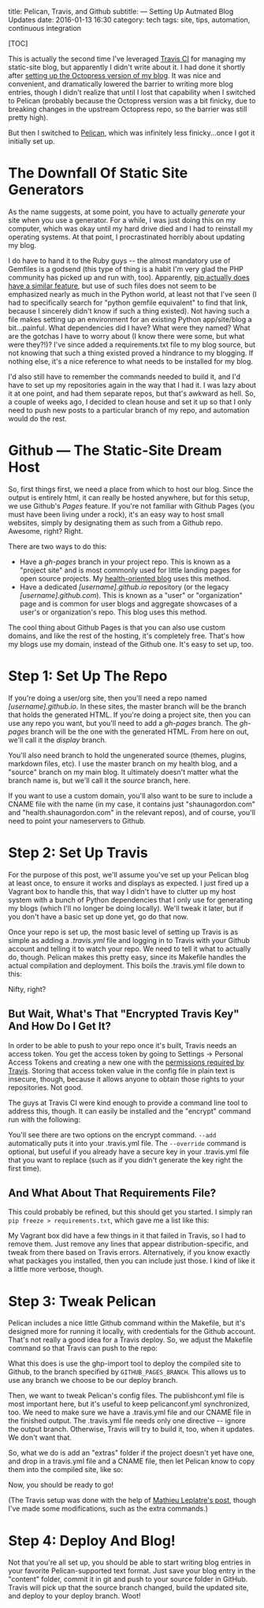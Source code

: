 title: Pelican, Travis, and Github
subtitle: &mdash; Setting Up Autmated Blog Updates
date: 2016-01-13 16:30
category: tech
tags: site, tips, automation, continuous integration

[TOC]

This is actually the second time I've leveraged [Travis CI](https://travis-ci.org/) for managing my static-site blog, but apparently I didn't write about it. I had done it shortly after [setting up the Octopress version of my blog](http://shaunagordon.com/blog/2013/01/13/yet-another-new-home-for-the-blog/). It was nice and convenient, and dramatically lowered the barrier to writing more blog entries, though I didn't realize that until I lost that capability when I switched to Pelican (probably because the Octopress version was a bit finicky, due to breaking changes in the upstream Octopress repo, so the barrier was still pretty high).

But then I switched to [Pelican](http://blog.getpelican.com/), which was infinitely less finicky...once I got it initially set up.

# The Downfall Of Static Site Generators

As the name suggests, at some point, you have to actually *generate* your site when you use a generator. For a while, I was just doing this on my computer, which was okay until my hard drive died and I had to reinstall my operating systems. At that point, I procrastinated horribly about updating my blog.

I do have to hand it to the Ruby guys -- the almost mandatory use of Gemfiles is a godsend (this type of thing is a habit I'm very glad the PHP community has picked up and run with, too). Apparently, [pip actually does have a similar feature](http://stackoverflow.com/questions/19280249/python-equivalent-of-a-ruby-gem-file), but use of such files does not seem to be emphasized nearly as much in the Python world, at least not that I've seen (I had to specifically search for "python gemfile equivalent" to find that link, because I sincerely didn't know if such a thing existed). Not having such a file makes setting up an environment for an existing Python app/site/blog a bit...painful. What dependencies did I have? What were they named? What are the gotchas I have to worry about (I know there were some, but what were they?!)? I've since added a requirements.txt file to my blog source, but not knowing that such a thing existed proved a hindrance to my blogging. If nothing else, it's a nice reference to what needs to be installed for my blog.

I'd also still have to remember the commands needed to build it, and I'd have to set up my repositories again in the way that I had it. I was lazy about it at one point, and had them separate repos, but that's awkward as hell. So, a couple of weeks ago, I decided to clean house and set it up so that I only need to push new posts to a particular branch of my repo, and automation would do the rest.

# Github &mdash; The Static-Site Dream Host

So, first things first, we need a place from which to host our blog. Since the output is entirely html, it can really be hosted anywhere, but for this setup, we use Github's *Pages* feature. If you're not familiar with Github Pages (you must have been living under a rock), it's an easy way to host small websites, simply by designating them as such from a Github repo. Awesome, right? Right.

There are two ways to do this:

* Have a *gh-pages* branch in your project repo. This is known as a "project site" and is most commonly used for little landing pages for open source projects. My [health-oriented blog](http://health.shaunagordon.com) uses this method.
* Have a dedicated *[username].github.io* repository (or the legacy *[username].github.com*). This is known as a "user" or "organization" page and is common for user blogs and aggregate showcases of a user's or organization's repo. This blog uses this method.

The cool thing about Github Pages is that you can also use custom domains, and like the rest of the hosting, it's completely free. That's how my blogs use my domain, instead of the Github one. It's easy to set up, too.

# Step 1: Set Up The Repo

If you're doing a user/org site, then you'll need a repo named *[username].github.io*. In these sites, the master branch will be the branch that holds the generated HTML. If you're doing a project site, then you can use any repo you want, but you'll need to add a *gh-pages* branch. The *gh-pages* branch will be the one with the generated HTML. From here on out, we'll call it the *display* branch.

You'll also need branch to hold the ungenerated source (themes, plugins, markdown files, etc). I use the master branch on my health blog, and a "source" branch on my main blog. It ultimately doesn't matter what the branch name is, but we'll call it the *source* branch, here.

If you want to use a custom domain, you'll also want to be sure to include a CNAME file with the name (in my case, it contains just "shaunagordon.com" and "health.shaunagordon.com" in the relevant repos), and of course, you'll need to point your nameservers to Github.

# Step 2: Set Up Travis

For the purpose of this post, we'll assume you've set up your Pelican blog at least once, to ensure it works and displays as expected. I just fired up a Vagrant box to handle this, that way I didn't have to clutter up my host system with a bunch of Python dependencies that I only use for generating my blogs (which I'll no longer be doing locally). We'll tweak it later, but if you don't have a basic set up done yet, go do that now.

Once your repo is set up, the most basic level of setting up Travis is as simple as adding a *.travis.yml* file and logging in to Travis with your Github account and telling it to watch your repo. We need to tell it what to actually do, though. Pelican makes this pretty easy, since its Makefile handles the actual compilation and deployment. This boils the .travis.yml file down to this:

<script src="https://gist.github.com/ShaunaGordon/0cbf0b8f2d667c5ec794.js?file=travis.yml"></script>

Nifty, right?

## But Wait, What's That "Encrypted Travis Key" And How Do I Get It?

In order to be able to push to your repo once it's built, Travis needs an access token. You get the access token by going to Settings -> Personal Access Tokens and creating a new one with the [permissions required by Travis](https://docs.travis-ci.com/user/github-oauth-scopes/). Storing that access token value in the config file in plain text is insecure, though, because it allows anyone to obtain those rights to your repositories. Not good.

The guys at Travis CI were kind enough to provide a command line tool to address this, though. It can easily be installed and the "encrypt" command run with the following:

<script src="https://gist.github.com/ShaunaGordon/0cbf0b8f2d667c5ec794.js?file=travis_install"></script>

You'll see there are two options on the encrypt command. `--add` automatically puts it into your .travis.yml file. The `--override` command is optional, but useful if you already have a secure key in your .travis.yml file that you want to replace (such as if you didn't generate the key right the first time).

## And What About That Requirements File?

This could probably be refined, but this should get you started. I simply ran `pip freeze > requirements.txt`, which gave me a list like this:

<script src="https://gist.github.com/ShaunaGordon/0cbf0b8f2d667c5ec794.js?file=requirements.txt"></script>

My Vagrant box did have a few things in it that failed in Travis, so I had to remove them. Just remove any lines that appear distribution-specific, and tweak from there based on Travis errors. Alternatively, if you know exactly what packages you installed, then you can include just those. I kind of like it a little more verbose, though.

# Step 3: Tweak Pelican

Pelican includes a nice little Github command within the Makefile, but it's designed more for running it locally, with credentials for the Github account. That's not really a good idea for a Travis deploy. So, we adjust the Makefile command so that Travis can push to the repo:

<script src="https://gist.github.com/ShaunaGordon/0cbf0b8f2d667c5ec794.js?file=Makefile"></script>

What this does is use the ghp-import tool to deploy the compiled site to Github, to the branch specified by `GITHUB_PAGES_BRANCH`. This allows us to use any branch we choose to be our deploy branch.

Then, we want to tweak Pelican's config files. The publishconf.yml file is most important here, but it's useful to keep pelicanconf.yml synchronized, too. We need to make sure we have a .travis.yml file and our CNAME file in the finished output. The .travis.yml file needs only one directive -- ignore the output branch. Otherwise, Travis will try to build it, too, when it updates. We don't want that.

So, what we do is add an "extras" folder if the project doesn't yet have one, and drop in a travis.yml file and a CNAME file, then let Pelican know to copy them into the compiled site, like so:

<script src="https://gist.github.com/ShaunaGordon/0cbf0b8f2d667c5ec794.js?file=publishconf.py"></script>

Now, you should be ready to go!

(The Travis setup was done with the help of [Mathieu Leplatre's post](http://blog.mathieu-leplatre.info/publish-your-pelican-blog-on-github-pages-via-travis-ci.html), though I've made some modifications, such as the extra commands.)

# Step 4: Deploy And Blog!

Not that you're all set up, you should be able to start writing blog entries in your favorite Pelican-supported text format. Just save your blog entry in the "content" folder, commit it in git and push to your source folder in GitHub. Travis will pick up that the source branch changed, build the updated site, and deploy to your deploy branch. Woot!